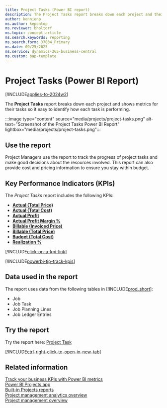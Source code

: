 ```yaml
---
title: Project Tasks (Power BI report)
description: The Project Tasks report breaks down each project and their tasks.
author: kennienp
ms.author: kepontop
ms.reviewer: bholtorf
ms.topic: concept-article
ms.search.keywords: reporting
ms.search.form: 37034_Primary
ms.date: 09/25/2025
ms.service: dynamics-365-business-central
ms.custom: bap-template
---
```


# Project Tasks (Power BI Report)

[!INCLUDE[applies-to-2024w2](includes/applies-to-2024w2.md)]

The **Project Tasks** report breaks down each project and shows metrics for their tasks so it easy to identify how each task is performing.

:::image type="content" source="media/projects/project-tasks.png" alt-text="Screenshot of the Project Tasks Power BI Report" lightbox="media/projects/project-tasks.png":::

## Use the report

Project Managers use the report to track the progress of project tasks and make good decisions about the resources involved. This report can also provide cost and pricing information to ensure you stay within budget.

## Key Performance Indicators (KPIs)

The *Project Tasks* report includes the following KPIs:

- [**Actual (Total Price)**](projects-powerbi-kpis.md#actual-total-price)
- [**Actual (Total Cost)**](projects-powerbi-kpis.md#actual-total-cost)
- [**Actual Profit**](projects-powerbi-kpis.md#actual-profit)
- [**Actual Profit Margin %**](projects-powerbi-kpis.md#actual-profit-margin-%)
- [**Billable (Invoiced Price)**](projects-powerbi-kpis.md#billable-invoiced-price)
- [**Billable (Total Price)**](projects-powerbi-kpis.md#billable-total-price)
- [**Budget (Total Cost)**](projects-powerbi-kpis.md#budget-total-cost)
- [**Realization %**](projects-powerbi-kpis.md#realization-)

[!INCLUDE[click-on-a-kpi-link](includes/click-on-a-kpi-link.md)] 

[!INCLUDE[powerbi-tip-track-kpis](includes/powerbi-tip-track-kpis.md)]

## Data used in the report

The report uses data from the following tables in [!INCLUDE[prod_short](includes/prod_short.md)]:

- Job
- Job Task
- Job Planning Lines
- Job Ledger Entries

## Try the report

Try the report here: [Project Task](https://businesscentral.dynamics.com?page=37034)

[!INCLUDE[ctrl-right-click-to-open-in-new-tab](includes/ctrl-right-click-to-open-in-new-tab.md)]

## Related information

[Track your business KPIs with Power BI metrics](track-kpis-with-power-bi-metrics.md)  
[Power BI Projects app](projects-powerbi-app.md)  
[Built-in Projects reports](project-reports.md)  
[Project management analytics overview](projects-analytics-overview.md)  
[Project management overview](projects-manage-projects.md)
